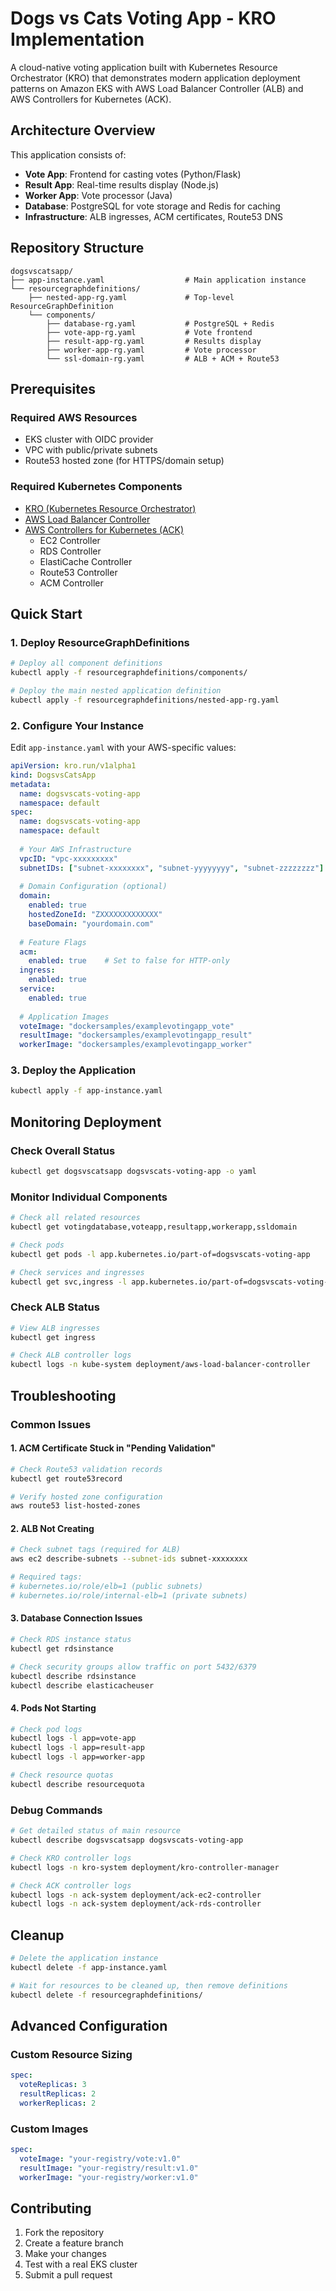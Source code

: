 # Dogs vs Cats Voting App - KRO Implementation

A cloud-native voting application built with Kubernetes Resource Orchestrator (KRO) that demonstrates modern application deployment patterns on Amazon EKS with AWS Load Balancer Controller (ALB) and AWS Controllers for Kubernetes (ACK).

## Architecture Overview

This application consists of:
- **Vote App**: Frontend for casting votes (Python/Flask)
- **Result App**: Real-time results display (Node.js)
- **Worker App**: Vote processor (Java)
- **Database**: PostgreSQL for vote storage and Redis for caching
- **Infrastructure**: ALB ingresses, ACM certificates, Route53 DNS

## Repository Structure

```
dogsvscatsapp/
├── app-instance.yaml                  # Main application instance
└── resourcegraphdefinitions/
    ├── nested-app-rg.yaml             # Top-level ResourceGraphDefinition
    └── components/
        ├── database-rg.yaml           # PostgreSQL + Redis
        ├── vote-app-rg.yaml           # Vote frontend
        ├── result-app-rg.yaml         # Results display
        ├── worker-app-rg.yaml         # Vote processor
        └── ssl-domain-rg.yaml         # ALB + ACM + Route53
```

## Prerequisites

### Required AWS Resources
- EKS cluster with OIDC provider
- VPC with public/private subnets
- Route53 hosted zone (for HTTPS/domain setup)

### Required Kubernetes Components
- [KRO (Kubernetes Resource Orchestrator)](https://kro.run)
- [AWS Load Balancer Controller](https://kubernetes-sigs.github.io/aws-load-balancer-controller/)
- [AWS Controllers for Kubernetes (ACK)](https://aws-controllers-k8s.github.io/community/)
  - EC2 Controller
  - RDS Controller
  - ElastiCache Controller
  - Route53 Controller
  - ACM Controller

## Quick Start

### 1. Deploy ResourceGraphDefinitions

```bash
# Deploy all component definitions
kubectl apply -f resourcegraphdefinitions/components/

# Deploy the main nested application definition
kubectl apply -f resourcegraphdefinitions/nested-app-rg.yaml
```

### 2. Configure Your Instance

Edit `app-instance.yaml` with your AWS-specific values:

```yaml
apiVersion: kro.run/v1alpha1
kind: DogsvsCatsApp
metadata:
  name: dogsvscats-voting-app
  namespace: default
spec:
  name: dogsvscats-voting-app
  namespace: default
  
  # Your AWS Infrastructure
  vpcID: "vpc-xxxxxxxxx"
  subnetIDs: ["subnet-xxxxxxxx", "subnet-yyyyyyyy", "subnet-zzzzzzzz"]
  
  # Domain Configuration (optional)
  domain:
    enabled: true
    hostedZoneId: "ZXXXXXXXXXXXXX"
    baseDomain: "yourdomain.com"
  
  # Feature Flags
  acm:
    enabled: true    # Set to false for HTTP-only
  ingress:
    enabled: true
  service:
    enabled: true
  
  # Application Images
  voteImage: "dockersamples/examplevotingapp_vote"
  resultImage: "dockersamples/examplevotingapp_result"
  workerImage: "dockersamples/examplevotingapp_worker"
```

### 3. Deploy the Application

```bash
kubectl apply -f app-instance.yaml
```

## Monitoring Deployment

### Check Overall Status

```bash
kubectl get dogsvscatsapp dogsvscats-voting-app -o yaml
```

### Monitor Individual Components

```bash
# Check all related resources
kubectl get votingdatabase,voteapp,resultapp,workerapp,ssldomain

# Check pods
kubectl get pods -l app.kubernetes.io/part-of=dogsvscats-voting-app

# Check services and ingresses
kubectl get svc,ingress -l app.kubernetes.io/part-of=dogsvscats-voting-app
```

### Check ALB Status

```bash
# View ALB ingresses
kubectl get ingress

# Check ALB controller logs
kubectl logs -n kube-system deployment/aws-load-balancer-controller
```

## Troubleshooting

### Common Issues

#### 1. ACM Certificate Stuck in "Pending Validation"

```bash
# Check Route53 validation records
kubectl get route53record

# Verify hosted zone configuration
aws route53 list-hosted-zones
```

#### 2. ALB Not Creating

```bash
# Check subnet tags (required for ALB)
aws ec2 describe-subnets --subnet-ids subnet-xxxxxxxx

# Required tags:
# kubernetes.io/role/elb=1 (public subnets)
# kubernetes.io/role/internal-elb=1 (private subnets)
```

#### 3. Database Connection Issues

```bash
# Check RDS instance status
kubectl get rdsinstance

# Check security groups allow traffic on port 5432/6379
kubectl describe rdsinstance
kubectl describe elasticacheuser
```

#### 4. Pods Not Starting

```bash
# Check pod logs
kubectl logs -l app=vote-app
kubectl logs -l app=result-app
kubectl logs -l app=worker-app

# Check resource quotas
kubectl describe resourcequota
```

### Debug Commands

```bash
# Get detailed status of main resource
kubectl describe dogsvscatsapp dogsvscats-voting-app

# Check KRO controller logs
kubectl logs -n kro-system deployment/kro-controller-manager

# Check ACK controller logs
kubectl logs -n ack-system deployment/ack-ec2-controller
kubectl logs -n ack-system deployment/ack-rds-controller
```

## Cleanup

```bash
# Delete the application instance
kubectl delete -f app-instance.yaml

# Wait for resources to be cleaned up, then remove definitions
kubectl delete -f resourcegraphdefinitions/
```

## Advanced Configuration

### Custom Resource Sizing

```yaml
spec:
  voteReplicas: 3
  resultReplicas: 2
  workerReplicas: 2
```

### Custom Images

```yaml
spec:
  voteImage: "your-registry/vote:v1.0"
  resultImage: "your-registry/result:v1.0"
  workerImage: "your-registry/worker:v1.0"
```

## Contributing

1. Fork the repository
2. Create a feature branch
3. Make your changes
4. Test with a real EKS cluster
5. Submit a pull request

